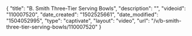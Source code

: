 {
    "title": "B. Smith Three-Tier Serving Bowls",
    "description": "",
    "videoid": "110007520",
    "date_created": "1502525661",
    "date_modified": "1504052995",
    "type": "captivate",
    "layout": "video",
    "url": "\/v\/b-smith-three-tier-serving-bowls\/110007520"
}